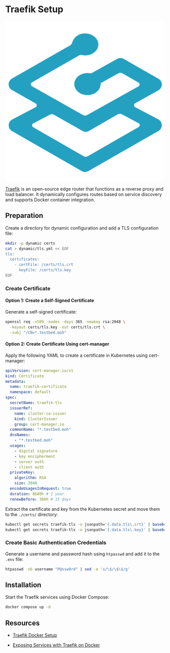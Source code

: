 # Traefik Setup

<div align="center">
  <img src="../../../images/traefik.png" alt="Hashicorp Vault logo" />
</div>

[Traefik](https://traefik.io/) is an open-source edge router that functions as a reverse proxy and load balancer. It dynamically configures routes based on service discovery and supports Docker container integration.

## Preparation

Create a directory for dynamic configuration and add a TLS configuration file:

```bash
mkdir -p dynamic certs
cat > dynamic/tls.yml << EOF
tls:
  certificates:
    - certFile: /certs/tls.crt
      keyFile: /certs/tls.key
EOF
```

### Create Certificate

#### **Option 1**: Create a Self-Signed Certificate

Generate a self-signed certificate:

```bash
openssl req -x509 -nodes -days 365 -newkey rsa:2048 \
  -keyout certs/tls.key -out certs/tls.crt \
  -subj "/CN=*.testbed.moh"
```

#### **Option 2**: Create Certificate Using cert-manager

Apply the following YAML to create a certificate in Kubernetes using cert-manager:

```yaml
apiVersion: cert-manager.io/v1
kind: Certificate
metadata:
  name: traefik-certificate
  namespace: default
spec:
  secretName: traefik-tls
  issuerRef:
    name: cluster-ca-issuer
    kind: ClusterIssuer
    group: cert-manager.io
  commonName: "*.testbed.moh"
  dnsNames:
    - "*.testbed.moh"
  usages:
    - digital signature
    - key encipherment
    - server auth
    - client auth
  privateKey:
    algorithm: RSA
    size: 2048
  encodeUsagesInRequest: true
  duration: 8640h # 1 year
  renewBefore: 360h # 15 days
```

Extract the certificate and key from the Kubernetes secret and move them to the `./certs/` directory:

```bash
kubectl get secrets traefik-tls -o jsonpath='{.data.tls\.crt}' | base64 -d > tls.crt
kubectl get secrets traefik-tls -o jsonpath='{.data.tls\.key}' | base64 -d > tls.key
```

### Create Basic Authentication Credentials

Generate a username and password hash using `htpasswd` and add it to the `.env` file:

```bash
htpasswd -nb username "P@ssw0rd" | sed -e 's/\$/\$\$/g'
```

## Installation

Start the Traefik services using Docker Compose:

```bash
docker compose up -d
```

## Resources

- [Traefik Docker Setup](https://doc.traefik.io/traefik/setup/docker/)

- [Exposing Services with Traefik on Docker](https://doc.traefik.io/traefik/expose/docker/)
